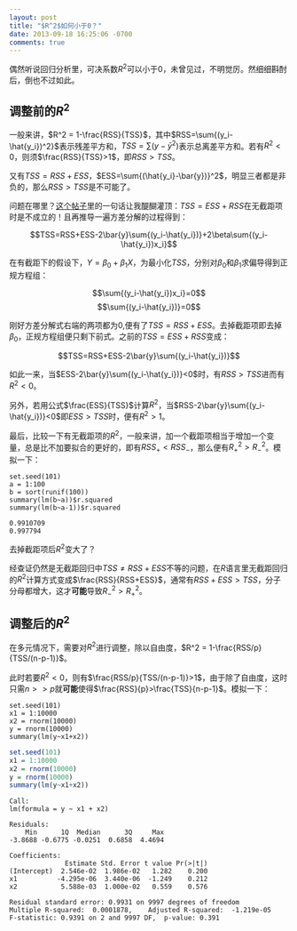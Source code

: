 ```yaml
---
layout: post
title: "$R^2$如何小于0？"
date: 2013-09-18 16:25:06 -0700
comments: true
---
```



偶然听说回归分析里，可决系数$R^2$可以小于0，未曾见过，不明觉厉。然细细斟酎后，倒也不过如此。

调整前的$R^2$
---------------------------

一般来讲，$R^2 = 1-\frac{RSS}{TSS}$，其中$RSS=\sum{(y_i-\hat{y_i})^2}$表示残差平方和，$TSS=\sum{(y-\bar{y}^2)}$表示总离差平方和。若有$R^2<0$，则须$\frac{RSS}{TSS}>1$，即$RSS>TSS$。

又有$TSS=RSS+ESS$，$ESS=\sum{(\hat{y_i}-\bar{y})}^2$，明显三者都是非负的，那么$RSS>TSS$是不可能了。

问题在哪里？[这个帖子](http://cos.name/cn/topic/102862)里的一句话让我醍醐灌顶：$TSS=ESS+RSS$在无截距项时是不成立的！且再推导一遍方差分解的过程得到：

$$TSS=RSS+ESS-2\bar{y}\sum{(y_i-\hat{y_i})}+2\beta\sum{(y_i-\hat{y_i})x_i}$$

在有截距下的假设下，$Y=\beta_0+\beta_1X$，为最小化$TSS$，分别对$\beta_0$和$\beta_1$求偏导得到正规方程组：

$$\sum{(y_i-\hat{y_i})x_i}=0$$
$$\sum{(y_i-\hat{y_i})}=0$$

刚好方差分解式右端的两项都为0,便有了$TSS=RSS+ESS$。去掉截距项即去掉$\beta_0$，正规方程组便只剩下前式。之前的$TSS=ESS+RSS$变成：

$$TSS=RSS+ESS-2\bar{y}\sum{(y_i-\hat{y_i})}$$

如此一来，当$ESS-2\bar{y}\sum{(y_i-\hat{y_i})}<0$时，有$RSS>TSS$进而有$R^2<0$。

另外，若用公式$\frac{ESS}{TSS}$计算$R^2$，当$RSS-2\bar{y}\sum{(y_i-\hat{y_i})}<0$即$ESS>TSS$时，便有$R^2>1$。

最后，比较一下有无截距项的$R^2$，一般来讲，加一个截距项相当于增加一个变量，总是比不加要拟合的更好的，即有$RSS_{+} < RSS_{-}$，那么便有$R^2_{+} > R^2_{-}$。模拟一下：

```{r}
set.seed(101)
a = 1:100
b = sort(runif(100))
summary(lm(b~a))$r.squared
summary(lm(b~a-1))$r.squared
```

```
0.9910709
0.997794
```

去掉截距项后$R^2$变大了？

经查证仍然是无截距回归中$TSS \neq RSS+ESS$不等的问题，在$R$语言里无截距回归的$R^2$计算方式变成$\frac{RSS}{RSS+ESS}$，通常有$RSS+ESS>TSS$，分子分母都增大，这才**可能**导致$R^2_->R^2_+$。

调整后的$R^2$
------------------

在多元情况下，需要对$R^2$进行调整，除以自由度，$R^2 = 1-\frac{RSS/p}{TSS/(n-p-1)}$。

此时若要$R^2<0$，则有$\frac{RSS/p}{TSS/(n-p-1)}>1$，由于除了自由度，这时只需$n>>p$就**可能**使得$\frac{RSS}{p}>\frac{TSS}{n-p-1}$。模拟一下：

```{r}
set.seed(101)
x1 = 1:10000
x2 = rnorm(10000)
y = rnorm(10000)
summary(lm(y~x1+x2))
```

~~~R
set.seed(101)
x1 = 1:10000
x2 = rnorm(10000)
y = rnorm(10000)
summary(lm(y~x1+x2))
~~~

```
Call:
lm(formula = y ~ x1 + x2)

Residuals:
    Min      1Q  Median      3Q     Max 
-3.8688 -0.6775 -0.0251  0.6858  4.4694 

Coefficients:
              Estimate Std. Error t value Pr(>|t|)
(Intercept)  2.546e-02  1.986e-02   1.282    0.200
x1          -4.295e-06  3.440e-06  -1.249    0.212
x2           5.588e-03  1.000e-02   0.559    0.576

Residual standard error: 0.9931 on 9997 degrees of freedom
Multiple R-squared:  0.0001878,    Adjusted R-squared:  -1.219e-05 
F-statistic: 0.9391 on 2 and 9997 DF,  p-value: 0.391
```
